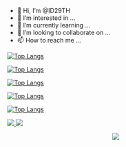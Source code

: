 - 👋 Hi, I’m @ID29TH
- 👀 I’m interested in ...
- 🌱 I’m currently learning ...
- 💞️ I’m looking to collaborate on ...
- 📫 How to reach me ...

<!---
ID29TH/ID29TH is a ✨ special ✨ repository because its `README.md` (this file) appears on your GitHub profile.
You can click the Preview link to take a look at your changes.
--->

[![Top Langs](https://github-readme-stats.vercel.app/api/top-langs/?username=ECqStudio)](https://github.com/ECqStudio/github-readme-stats)

[![Top Langs](https://github-readme-stats.vercel.app/api/top-langs/?username=ECqStudio&exclude_repo=github-readme-stats,anuraghazra.github.io)](https://github.com/ECqStudio/github-readme-stats)

[![Top Langs](https://github-readme-stats.vercel.app/api/top-langs/?username=anuraghazra&hide=javascript,html)](https://github.com/anuraghazra/github-readme-stats)

[![Top Langs](https://github-readme-stats.vercel.app/api/top-langs/?username=anuraghazra&langs_count=8)](https://github.com/anuraghazra/github-readme-stats)

[![Top Langs](https://github-readme-stats.vercel.app/api/top-langs/?username=anuraghazra&layout=compact)](https://github.com/anuraghazra/github-readme-stats)


<p>
<span>
  <a href="https://github.com/ECqStudio">
    <img src="https://github-readme-stats.vercel.app/api?username=ECqStudio&show_icons=true&theme=vision-friendly-dark&custom_title=📕 : ꜱ ᴛ ᴀ ᴛ ᴜ ꜱ&bg_color=22272e&hide_border=true" />
  </a>  
</span>
<span>
  <a href="https://github-readme-stats.vercel.app/api/top-langs/?username=ECqStudio">
    <img src="https://github.com/ECqStudio/github-readme-stats" />
  </a>  
</span>
</p>
<p align="center">
  <a href="https://github.com/ECqStudio">
    <img src="https://github-readme-stats.vercel.app/api?username=ECqStudio&show_icons=true&theme=vision-friendly-dark&custom_title=📕 : ꜱ ᴛ ᴀ ᴛ ᴜ ꜱ&bg_color=22272e&hide_border=true" />
  </a>
</p>

